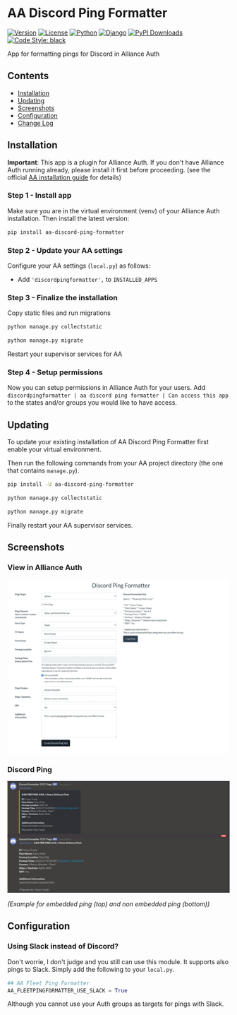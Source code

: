 # AA Discord Ping Formatter

[![Version](https://img.shields.io/pypi/v/aa-discord-ping-formatter?label=release)](https://pypi.org/project/aa-discord-ping-formatter/)
[![License](https://img.shields.io/badge/license-GPLv3-green)](https://pypi.org/project/aa-discord-ping-formatter/)
[![Python](https://img.shields.io/pypi/pyversions/aa-discord-ping-formatter)](https://pypi.org/project/aa-discord-ping-formatter/)
[![Django](https://img.shields.io/pypi/djversions/aa-discord-ping-formatter?label=django)](https://pypi.org/project/aa-discord-ping-formatter/)
[![PyPI Downloads](https://img.shields.io/pypi/dm/aa-discord-ping-formatter)](https://pypi.org/project/aa-discord-ping-formatter/)
[![Code Style: black](https://img.shields.io/badge/code%20style-black-000000.svg)](http://black.readthedocs.io/en/latest/)

App for formatting pings for Discord in Alliance Auth

## Contents

- [Installation](#installation)
- [Updating](#updating)
- [Screenshots](#screenshots)
- [Configuration](#configuration)
- [Change Log](CHANGELOG.md)

## Installation

**Important**: This app is a plugin for Alliance Auth. If you don't have Alliance Auth running already, please install it first before proceeding. (see the official [AA installation guide](https://allianceauth.readthedocs.io/en/latest/installation/allianceauth.html) for details)

### Step 1 - Install app

Make sure you are in the virtual environment (venv) of your Alliance Auth installation. Then install the latest version:

```bash
pip install aa-discord-ping-formatter
```

### Step 2 - Update your AA settings

Configure your AA settings (`local.py`) as follows:

- Add `'discordpingformatter',` to `INSTALLED_APPS`


### Step 3 - Finalize the installation

Copy static files and run migrations

```bash
python manage.py collectstatic
```

```bash
python manage.py migrate
```

Restart your supervisor services for AA

### Step 4 - Setup permissions

Now you can setup permissions in Alliance Auth for your users. Add ``discordpingformatter | aa discord ping formatter | Can access this app`` to the states and/or groups you would like to have access.

## Updating

To update your existing installation of AA Discord Ping Formatter first enable your virtual environment.

Then run the following commands from your AA project directory (the one that contains `manage.py`).

```bash
pip install -U aa-discord-ping-formatter
```

```bash
python manage.py collectstatic
```

```bash
python manage.py migrate
```

Finally restart your AA supervisor services.

## Screenshots

### View in Alliance Auth

![AA View](https://raw.githubusercontent.com/ppfeufer/aa-discord-ping-formatter/master/discordpingformatter/docs/aa-view.jpg)

### Discord Ping

![Discord Ping Examples](https://raw.githubusercontent.com/ppfeufer/aa-discord-ping-formatter/master/discordpingformatter/docs/ping-examples.jpg)

_(Example for embedded ping (top) and non embedded ping (bottom))_

## Configuration

### Using Slack instead of Discord?

Don't worrie, I don't judge and you still can use this module. It supports also pings to Slack. Simply add the following to your `local.py`. 

```python
## AA Fleet Ping Formatter
AA_FLEETPINGFORMATTER_USE_SLACK = True
```

Although you cannot use your Auth groups as targets for pings with Slack.
